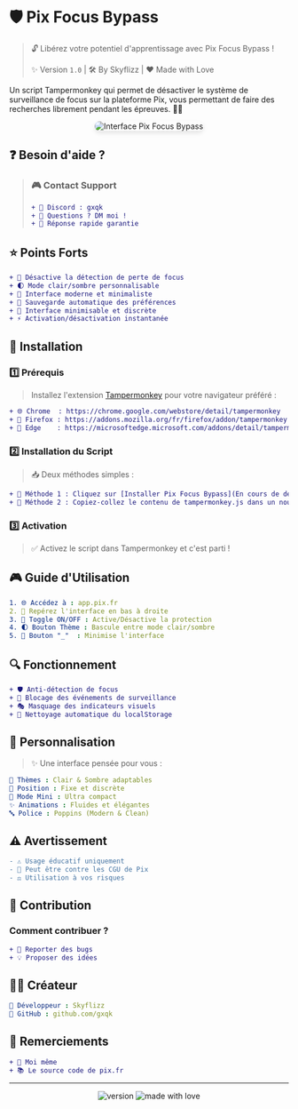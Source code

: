# 🛡️ Pix Focus Bypass

> 🔓 Libérez votre potentiel d'apprentissage avec Pix Focus Bypass ! 
> 
> ✨ Version `1.0` | 🛠️ By Skyflizz | ❤️ Made with Love

Un script Tampermonkey qui permet de désactiver le système de surveillance de focus sur la plateforme Pix, vous permettant de faire des recherches librement pendant les épreuves. 🚫👀

<p align="center">
    <img src="https://i.ibb.co/6WfFhYX/image-2024-12-16-170516085.png" alt="Interface Pix Focus Bypass" style="border-radius: 10px; box-shadow: 0 4px 8px rgba(0,0,0,0.1);" />
</p>

## ❓ Besoin d'aide ?

> ### 🎮 Contact Support
> ```diff
> + 👾 Discord : gxqk
> + 💭 Questions ? DM moi !
> + 🚀 Réponse rapide garantie
> ```

## ⭐ Points Forts

```diff
+ 🎯 Désactive la détection de perte de focus
+ 🌓 Mode clair/sombre personnalisable
+ 🎨 Interface moderne et minimaliste
+ 💾 Sauvegarde automatique des préférences
+ 📱 Interface minimisable et discrète
+ ⚡ Activation/désactivation instantanée
```

## 🔧 Installation

### 1️⃣ Prérequis
> Installez l'extension [Tampermonkey](https://www.tampermonkey.net/) pour votre navigateur préféré :
```diff
+ 🌐 Chrome  : https://chrome.google.com/webstore/detail/tampermonkey
+ 🦊 Firefox : https://addons.mozilla.org/fr/firefox/addon/tampermonkey
+ 🌊 Edge    : https://microsoftedge.microsoft.com/addons/detail/tampermonkey
```

### 2️⃣ Installation du Script
> 📥 Deux méthodes simples :
```diff
+ 🔄 Méthode 1 : Cliquez sur [Installer Pix Focus Bypass](En cours de dev...)
+ 📝 Méthode 2 : Copiez-collez le contenu de tampermonkey.js dans un nouveau script
```

### 3️⃣ Activation
> ✅ Activez le script dans Tampermonkey et c'est parti !

## 🎮 Guide d'Utilisation

```yaml
1. 🌐 Accédez à : app.pix.fr
2. 🎯 Repérez l'interface en bas à droite
3. 🔄 Toggle ON/OFF : Active/Désactive la protection
4. 🌓 Bouton Thème : Bascule entre mode clair/sombre
5. 📱 Bouton "_"  : Minimise l'interface
```

## 🔍 Fonctionnement

```diff
+ 🛡️ Anti-détection de focus
+ 🚫 Blocage des événements de surveillance
+ 🎭 Masquage des indicateurs visuels
+ 🧹 Nettoyage automatique du localStorage
```

## 🎨 Personnalisation

> ✨ Une interface pensée pour vous :
```yaml
🌈 Thèmes : Clair & Sombre adaptables
📍 Position : Fixe et discrète
📱 Mode Mini : Ultra compact
✨ Animations : Fluides et élégantes
🔤 Police : Poppins (Modern & Clean)
```

## ⚠️ Avertissement

```diff
- ⚠️ Usage éducatif uniquement
- 📜 Peut être contre les CGU de Pix
- ⚖️ Utilisation à vos risques
```

## 🤝 Contribution

### Comment contribuer ? 
```diff
+ 🐛 Reporter des bugs
+ 💡 Proposer des idées
```

## 👨‍💻 Créateur

```yaml
🎨 Développeur : Skyflizz
🔗 GitHub : github.com/gxqk
```

## 💖 Remerciements

```diff
+ 🙏 Moi même
+ 📚 Le source code de pix.fr
```

---
<div align="center">
    <img src="https://img.shields.io/badge/version-1.0-blue.svg" alt="version"/>
    <img src="https://img.shields.io/badge/made%20with-❤️-red.svg" alt="made with love"/>
</div>
